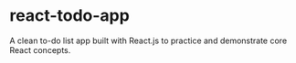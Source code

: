 # react-todo-app
A clean to-do list app built with React.js to practice and demonstrate core React concepts.
